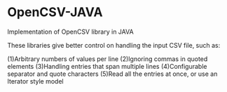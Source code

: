 # OpenCSV-JAVA
Implementation of  OpenCSV library in JAVA

These libraries give better control on handling the input CSV file, such as:

(1)Arbitrary numbers of values per line
(2)Ignoring commas in quoted elements
(3)Handling entries that span multiple lines
(4)Configurable separator and quote characters
(5)Read all the entries at once, or use an Iterator style model
